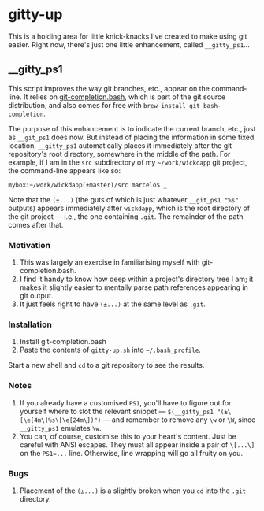 # gitty-up

This is a holding area for little knick-knacks I've created to make using git easier. Right now, there's just one little enhancement, called `__gitty_ps1`...

## __gitty_ps1

This script improves the way git branches, etc., appear on the command-line. It relies on [git-completion.bash][1], which is part of the git source distribution, and also comes for free with `brew install git bash-completion`.

The purpose of this enhancement is to indicate the current branch, etc., just as `__git_ps1` does now. But instead of placing the information in some fixed location, `__gitty_ps1` automatically places it immediately after the git repository's root directory, somewhere in the middle of the path. For example, if I am in the `src` subdirectory of my `~/work/wickdapp` git project, the command-line appears like so:

    mybox:~/work/wickdapp(±master)/src marcelo$ _

Note that the `(±...)` (the guts of which is just whatever `__git_ps1 "%s"` outputs) appears immediately after `wickdapp`, which is the root directory of the git project — i.e., the one containing `.git`. The remainder of the path comes after that.

### Motivation

1. This was largely an exercise in familiarising myself with git-completion.bash.
1. I find it handy to know how deep within a project's directory tree I am; it makes it slightly easier to mentally parse path references appearing in git output.
1. It just feels right to have `(±...)` at the same level as `.git`.

### Installation

1. Install git-completion.bash
1. Paste the contents of `gitty-up.sh` into `~/.bash_profile`.

Start a new shell and `cd` to a git repository to see the results.

### Notes

1. If you already have a customised `PS1`, you'll have to figure out for yourself where to slot the relevant snippet — `$(__gitty_ps1 "(±\[\e[4m\]%s\[\e[24m\])")` — and remember to remove any `\w` or `\W`, since `__gitty_ps1` emulates `\w`.
1. You can, of course, customise this to your heart's content. Just be careful with ANSI escapes. They must all appear inside a pair of `\[...\]` on the `PS1=...` line. Otherwise, line wrapping will go all fruity on you.

### Bugs

1. Placement of the `(±...)` is a slightly broken when you `cd` into the `.git` directory.

  [1]: https://github.com/markgandolfo/git-bash-completion
